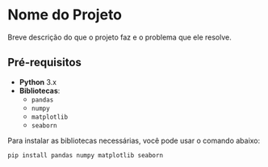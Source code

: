 # Nome do Projeto

Breve descrição do que o projeto faz e o problema que ele resolve.

## Pré-requisitos

- **Python** 3.x
- **Bibliotecas**: 
  - `pandas`
  - `numpy`
  - `matplotlib`
  - `seaborn`

Para instalar as bibliotecas necessárias, você pode usar o comando abaixo:

```bash
pip install pandas numpy matplotlib seaborn
